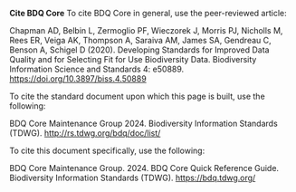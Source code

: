**Cite BDQ Core**
To cite BDQ Core in general, use the peer-reviewed article:

Chapman AD, Belbin L, Zermoglio PF, Wieczorek J, Morris PJ, Nicholls M, Rees ER, Veiga AK, Thompson A, Saraiva AM, James SA, Gendreau C, Benson A, Schigel D (2020). Developing Standards for Improved Data Quality and for Selecting Fit for Use Biodiversity Data. Biodiversity Information Science and Standards 4: e50889. https://doi.org/10.3897/biss.4.50889

To cite the standard document upon which this page is built, use the following:

BDQ Core Maintenance Group 2024. Biodiversity Information Standards (TDWG). http://rs.tdwg.org/bdq/doc/list/

To cite this document specifically, use the following:

BDQ Core Maintenance Group. 2024. BDQ Core Quick Reference Guide. Biodiversity Information Standards (TDWG). https://bdq.tdwg.org/

